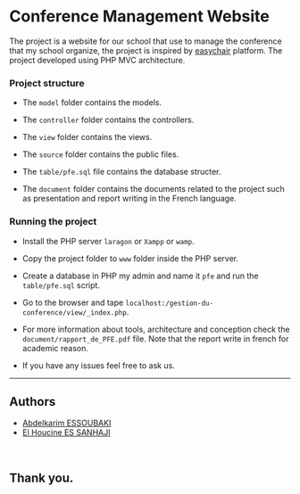 # Conference Management Website


The project is a website for our school that use to manage the conference that my school organize, the project is inspired by [easychair](https://easychair.org/) platform. The project developed using PHP MVC architecture.


### Project structure

*  The ``model`` folder contains the models.

*  The ``controller`` folder contains the controllers.

*  The ``view`` folder contains the views.

*  The ``source`` folder contains the public files.

*  The ``table/pfe.sql`` file contains the database structer.

*  The ``document`` folder contains the documents related to the project such as presentation and report writing in the French language.


### Running the project

- Install the PHP server ``laragon`` or ``Xampp`` or ``wamp``.

- Copy the project folder to ``www`` folder inside the PHP server.

- Create a database in PHP my admin and name it ``pfe`` and run the ``table/pfe.sql`` script.

- Go to the browser and tape ``localhost:/gestion-du-conference/view/_index.php``.

- For more information about tools, architecture and conception check the ``document/rapport_de_PFE.pdf`` file. Note that the report write in french for academic reason. 

- If you have any issues feel free to ask us.

<hr>

## Authors
* [Abdelkarim ESSOUBAKI](https://www.linkedin.com/in/essoubaki-abdelkarim-299310142/)
* [El Houcine ES SANHAJI](https://github.com/essanhaji)

<br>

## Thank you.
